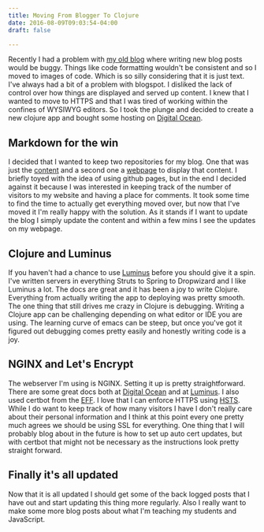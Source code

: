 ```yaml
---
title: Moving From Blogger To Clojure
date: 2016-08-09T09:03:54-04:00
draft: false

---
```

Recently I had a problem with [my old blog](http://charltonaustin.blogspot.com/) where writing new blog posts would be buggy. Things like code formatting wouldn't be consistent and so I moved to images of code. Which is so silly considering that it is just text. I've always had a bit of a problem with blogspot. I disliked the lack of control over how things are displayed and served up content. I knew that I wanted to move to HTTPS and that I was tired of working within the confines of WYSIWYG editors. So I took the plunge and decided to create a new clojure app and bought some hosting on [Digital Ocean](https://www.digitalocean.com/).

## Markdown for the win
I decided that I wanted to keep two repositories for my blog. One that was just the [content](https://github.com/charltonaustin/blog-entries) and a second one a [webpage](https://github.com/charltonaustin/blog) to display that content. I briefly toyed with the idea of using github pages, but in the end I decided against it because I was interested in keeping track of the number of visitors to my website and having a place for comments. It took some time to find the time to actually get everything moved over, but now that I've moved it I'm really happy with the solution. As it stands if I want to update the blog I simply update the content and within a few mins I see the updates on my webpage. 

## Clojure and Luminus 
If you haven't had a chance to use [Luminus](http://www.luminusweb.net/) before you should give it a spin. I've written servers in everything Struts to Spring to Dropwizard and I like Luminus a lot. The docs are great and it has been a joy to write Clojure. Everything from actually writing the app to deploying was pretty smooth. The one thing that still drives me crazy in Clojure is debugging. Writing a Clojure app can be challenging depending on what editor or IDE you are using. The learning curve of emacs can be steep, but once you've got it figured out debugging comes pretty easily and honestly writing code is a joy.

## NGINX and Let's Encrypt
The webserver I'm using is NGINX. Setting it up is pretty straightforward. There are some great docs both at [Digital Ocean](https://www.digitalocean.com/community/tutorials/how-to-install-nginx-on-ubuntu-14-04-lts) and at [Luminus](http://www.luminusweb.net/docs/deployment.md#fronting_with_nginx). I also used certbot from the [EFF](https://certbot.eff.org/). I love that I can enforce HTTPS using [HSTS](https://en.wikipedia.org/wiki/HTTP_Strict_Transport_Security). While I do want to keep track of how many visitors I have I don't really care about their personal information and I think at this point every one pretty much agrees we should be using SSL for everything. One thing that I will probably blog about in the future is how to set up auto cert updates, but with certbot that might not be necessary as the instructions look pretty straight forward. 

## Finally it's all updated
Now that it is all updated I should get some of the back logged posts that I have out and start updating this thing more regularly. Also I really want to make some more blog posts about what I'm teaching my students and JavaScript.
